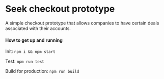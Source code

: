 # Seek checkout prototype
A simple checkout prototype that allows companies to have certain deals associated with their accounts.

#### How to get up and running
Init: ``npm i && npm start``

Test: ``npm run test``

Build for production: ``npm run build``